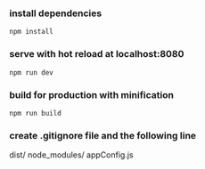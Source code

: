 ### install dependencies
`npm install`

### serve with hot reload at localhost:8080
`npm run dev`

### build for production with minification
`npm run build`

### create .gitignore file and the following line
dist/
node_modules/
appConfig.js